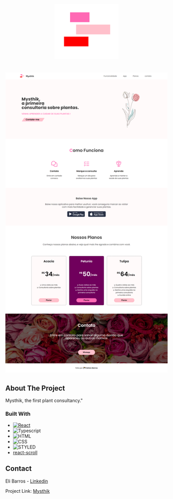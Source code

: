 <div align="center">
  <img  src="./src/assets/logo.png"  width="200px" />
</div>
<h1 align="center">
  <img  src="./src/assets/mysthik.png" width="1440px" />
</h1>

## About The Project
Mysthik, the first plant consultancy."

### Built With

* [![React][React.js]][React-url]
* ![Typescript]
* ![HTML]
* ![CSS]
* ![STYLED]
* [react-scroll](https://github.com/fisshy/react-scroll)


## Contact

Eli Barros - [Linkedin](https://www.linkedin.com/in/cleitonbarrosmoura/)

Project Link: [Mysthik](https://mysthik.vercel.app/)







[React.js]: https://img.shields.io/badge/React-20232A?style=for-the-badge&logo=react&logoColor=61DAFB
[React-url]: https://reactjs.org/

[HTML]: https://img.shields.io/badge/HTML5-E34F26?style=for-the-badge&logo=html5&logoColor=white
[CSS]: https://img.shields.io/badge/CSS3-1572B6?style=for-the-badge&logo=css3&logoColor=white

[Bootstrap.com]: https://img.shields.io/badge/Bootstrap-563D7C?style=for-the-badge&logo=bootstrap&logoColor=white
[Bootstrap-url]: https://getbootstrap.com

[Typescript]: https://img.shields.io/badge/TypeScript-007ACC?style=for-the-badge&logo=typescript&logoColor=white
[STYLED]: https://img.shields.io/badge/styled--components-DB7093?style=for-the-badge&logo=styled-components&logoColor=white
